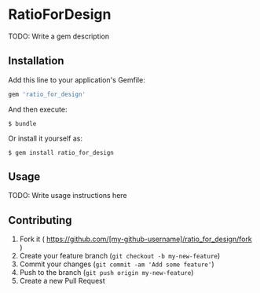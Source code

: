 # RatioForDesign

TODO: Write a gem description

## Installation

Add this line to your application's Gemfile:

```ruby
gem 'ratio_for_design'
```

And then execute:

    $ bundle

Or install it yourself as:

    $ gem install ratio_for_design

## Usage

TODO: Write usage instructions here

## Contributing

1. Fork it ( https://github.com/[my-github-username]/ratio_for_design/fork )
2. Create your feature branch (`git checkout -b my-new-feature`)
3. Commit your changes (`git commit -am 'Add some feature'`)
4. Push to the branch (`git push origin my-new-feature`)
5. Create a new Pull Request

